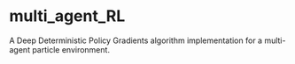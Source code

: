 # multi_agent_RL
A Deep Deterministic Policy Gradients algorithm implementation for a multi-agent particle environment. 
